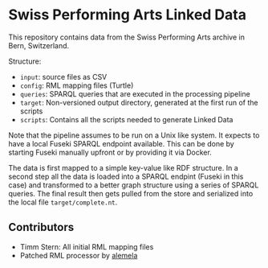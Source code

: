 # Swiss Performing Arts Linked Data

This repository contains data from the Swiss Performing Arts archive in Bern, Switzerland.

Structure:

* `input`: source files as CSV
* `config`: RML mapping files (Turtle)
* `queries`: SPARQL queries that are executed in the processing pipeline
* `target`: Non-versioned output directory, generated at the first run of the scripts
* `scripts`: Contains all the scripts needed to generate Linked Data

Note that the pipeline assumes to be run on a Unix like system. It expects to have a local Fuseki SPARQL endpoint available. This can be done by starting Fuseki manually upfront or by providing it via Docker.

The data is first mapped to a simple key-value like RDF structure. In a second step all the data is loaded into a SPARQL endpint (Fuseki in this case) and transformed to a better graph structure using a series of SPARQL queries. The final result then gets pulled from the store and serialized into the local file `target/complete.nt`.

## Contributors

* Timm Stern: All initial RML mapping files
* Patched RML processor by [alemela](https://github.com/alemela/RML-Processor)
